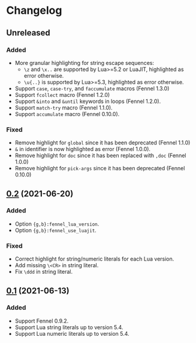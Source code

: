 # Changelog

## Unreleased

### Added

- More granular highlighting for string escape sequences:
  - `\z` and `\x..` are supported by Lua>=5.2 or LuaJIT, highlighted as error otherwise.
  - `\u{..}` is supported by Lua>=5.3, highlighted as error otherwise.
- Support `case`, `case-try`, and `faccumulate` macros (Fennel 1.3.0)
- Support `fcollect` macro (Fennel 1.2.0)
- Support `&into` and `&until` keywords in loops (Fennel 1.2.0).
- Support `match-try` macro (Fennel 1.1.0).
- Support `accumulate` macro (Fennel 0.10.0).

### Fixed

- Remove highlight for `global` since it has been deprecated (Fennel 1.1.0)
- `&` in identifier is now highlighted as error (Fennel 1.0.0).
- Remove highlight for `doc` since it has been replaced with `,doc` (Fennel 1.0.0)
- Remove highlight for `pick-args` since it has been deprecated (Fennel 0.10.0)

## [0.2][v0.2] (2021-06-20)

### Added

- Option `{g,b}:fennel_lua_version`.
- Option `{g,b}:fennel_use_luajit`.

### Fixed

- Correct highlight for string/numeric literals for each Lua version.
- Add missing `\<CR>` in string literal.
- Fix `\ddd` in string literal.

## [0.1][v0.1] (2021-06-13)

### Added

- Support Fennel 0.9.2.
- Support Lua string literals up to version 5.4.
- Support Lua numeric literals up to version 5.4.

[v0.2]: https://github.com/mnacamura/vim-fennel-syntax/tree/v0.2
[v0.1]: https://github.com/mnacamura/vim-fennel-syntax/tree/v0.1

